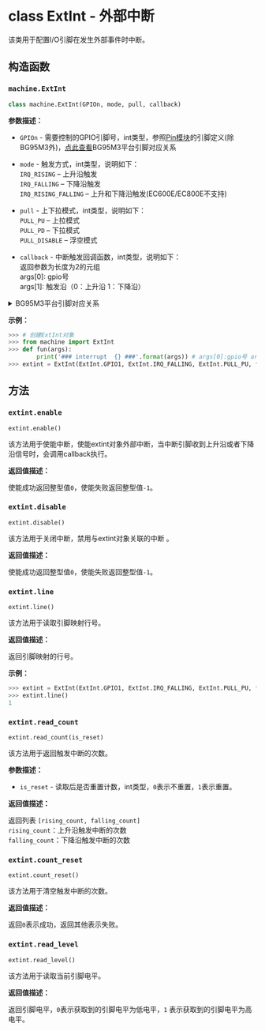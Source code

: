 # class ExtInt - 外部中断

该类用于配置I/O引脚在发生外部事件时中断。

## 构造函数

### `machine.ExtInt`

```python
class machine.ExtInt(GPIOn, mode, pull, callback)
```

**参数描述：**

- `GPIOn` - 需要控制的GPIO引脚号，int类型，参照[Pin模块](./machine.Pin.md)的引脚定义(除BG95M3外)，<a href="#BG95M3_label_pinmap">点此查看</a>BG95M3平台引脚对应关系

- `mode` - 触发方式，int类型，说明如下：<br />`IRQ_RISING` – 上升沿触发<br />`IRQ_FALLING` – 下降沿触发<br />`IRQ_RISING_FALLING` – 上升和下降沿触发(EC600E/EC800E不支持)

- `pull` - 上下拉模式，int类型，说明如下：<br />`PULL_PU` – 上拉模式 <br />`PULL_PD`  – 下拉模式<br />`PULL_DISABLE` – 浮空模式

- `callback` - 中断触发回调函数，int类型，说明如下：<br />返回参数为长度为2的元组<br />args[0]: gpio号<br />args[1]: 触发沿（0：上升沿 1：下降沿）

<details>
  <summary><span id="BG95M3_label_pinmap"></span>BG95M3平台引脚对应关系<br /></summary>
GPIO2 – 引脚号5<br />GPIO3 – 引脚号6<br />GPIO6 – 引脚号19<br />GPIO7 – 引脚号22<br />GPIO8 – 引脚号23<br />GPIO9 – 引脚号25<br />GPIO11 – 引脚号27<br />GPIO12 – 引脚号28<br />GPIO14 – 引脚号41<br />GPIO16 – 引脚号65<br/>GPIO17 – 引脚号66<br />GPIO18 – 引脚号85<br />GPIO19 – 引脚号86<br />GPIO20 – 引脚号87<br />GPIO21 – 引脚号88
</details>

**示例：**

```python
>>> # 创建ExtInt对象
>>> from machine import ExtInt
>>> def fun(args):
        print('### interrupt  {} ###'.format(args)) # args[0]:gpio号 args[1]:上升沿或下降沿
>>> extint = ExtInt(ExtInt.GPIO1, ExtInt.IRQ_FALLING, ExtInt.PULL_PU, fun)
```

## 方法

### `extint.enable`

```
extint.enable()
```

该方法用于使能中断，使能extint对象外部中断，当中断引脚收到上升沿或者下降沿信号时，会调用callback执行。

**返回值描述：**

使能成功返回整型值`0`，使能失败返回整型值`-1`。

### `extint.disable`

```
extint.disable()
```

该方法用于关闭中断，禁用与extint对象关联的中断 。

**返回值描述：**

使能成功返回整型值`0`，使能失败返回整型值`-1`。

### `extint.line`

```
extint.line()
```

该方法用于读取引脚映射行号。

**返回值描述：**

返回引脚映射的行号。

**示例：**

```python
>>> extint = ExtInt(ExtInt.GPIO1, ExtInt.IRQ_FALLING, ExtInt.PULL_PU, fun)
>>> extint.line()
1
```

### `extint.read_count`

```
extint.read_count(is_reset)
```

该方法用于返回触发中断的次数。

**参数描述：**

- `is_reset` - 读取后是否重置计数，int类型，`0`表示不重置，`1`表示重置。

**返回值描述：**

返回列表 `[rising_count, falling_count]`<br />`rising_count`：上升沿触发中断的次数<br />`falling_count`：下降沿触发中断的次数

### `extint.count_reset`

```
extint.count_reset()
```

该方法用于清空触发中断的次数。

**返回值描述：**

返回`0`表示成功，返回其他表示失败。

### `extint.read_level`

```
extint.read_level()
```

该方法用于读取当前引脚电平。

**返回值描述：**

返回引脚电平，`0`表示获取到的引脚电平为低电平，`1` 表示获取到的引脚电平为高电平。